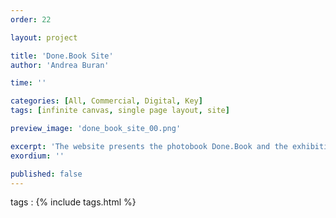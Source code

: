 ```yaml
---
order: 22

layout: project

title: 'Done.Book Site'
author: 'Andrea Buran'

time: ''

categories: [All, Commercial, Digital, Key]
tags: [infinite canvas, single page layout, site]

preview_image: 'done_book_site_00.png'

excerpt: 'The website presents the photobook Done.Book and the exhibition of the same name held in the British Pavilion during the Venice Architecture Biennale 2010.'
exordium: ''

published: false
---
```


tags
: {% include tags.html %}